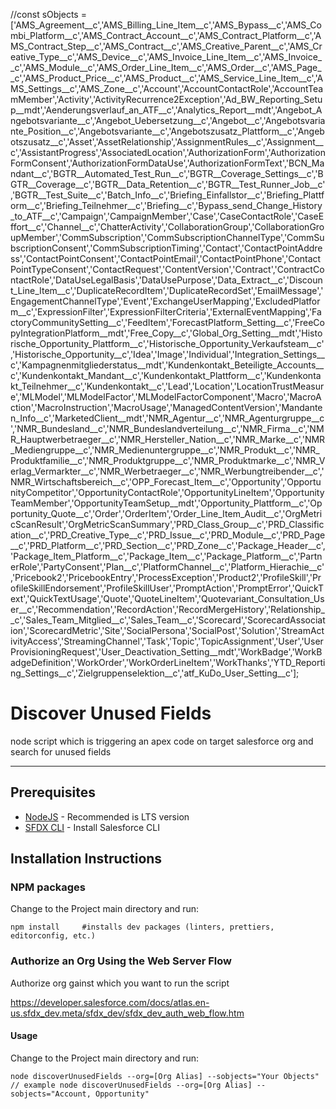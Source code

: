 //const sObjects =['AMS_Agreement__c','AMS_Billing_Line_Item__c','AMS_Bypass__c','AMS_Combi_Platform__c','AMS_Contract_Account__c','AMS_Contract_Platform__c','AMS_Contract_Step__c','AMS_Contract__c','AMS_Creative_Parent__c','AMS_Creative_Type__c','AMS_Device__c','AMS_Invoice_Line_Item__c','AMS_Invoice__c','AMS_Module__c','AMS_Order_Line_Item__c','AMS_Order__c','AMS_Page__c','AMS_Product_Price__c','AMS_Product__c','AMS_Service_Line_Item__c','AMS_Settings__c','AMS_Zone__c','Account','AccountContactRole','AccountTeamMember','Activity','ActivityRecurrence2Exception','Ad_BW_Reporting_Setup__mdt','Aenderungsverlauf_an_ATF__c','Analytics_Report__mdt','Angebot_Angebotsvariante__c','Angebot_Uebersetzung__c','Angebot__c','Angebotsvariante_Position__c','Angebotsvariante__c','Angebotszusatz_Plattform__c','Angebotszusatz__c','Asset','AssetRelationship','AssignmentRules__c','Assignment__c','AssistantProgress','AssociatedLocation','AuthorizationForm','AuthorizationFormConsent','AuthorizationFormDataUse','AuthorizationFormText','BCN_Mandant__c','BGTR__Automated_Test_Run__c','BGTR__Coverage_Settings__c','BGTR__Coverage__c','BGTR__Data_Retention__c','BGTR__Test_Runner_Job__c','BGTR__Test_Suite__c','Batch_Info__c','Briefing_Einfallstor__c','Briefing_Plattform__c','Briefing_Teilnehmer__c','Briefing__c','Bypass_send_Change_History_to_ATF__c','Campaign','CampaignMember','Case','CaseContactRole','CaseEffort__c','Channel__c','ChatterActivity','CollaborationGroup','CollaborationGroupMember','CommSubscription','CommSubscriptionChannelType','CommSubscriptionConsent','CommSubscriptionTiming','Contact','ContactPointAddress','ContactPointConsent','ContactPointEmail','ContactPointPhone','ContactPointTypeConsent','ContactRequest','ContentVersion','Contract','ContractContactRole','DataUseLegalBasis','DataUsePurpose','Data_Extract__c','Discount_Line_Item__c','DuplicateRecordItem','DuplicateRecordSet','EmailMessage','EngagementChannelType','Event','ExchangeUserMapping','ExcludedPlatform__c','ExpressionFilter','ExpressionFilterCriteria','ExternalEventMapping','FactoryCommunitySetting__c','FeedItem','ForecastPlatform_Setting__c','FreeCopyIntegrationPlatform__mdt','Free_Copy__c','Global_Org_Setting__mdt','Historische_Opportunity_Plattform__c','Historische_Opportunity_Verkaufsteam__c','Historische_Opportunity__c','Idea','Image','Individual','Integration_Settings__c','Kampagnenmitgliederstatus__mdt','Kundenkontakt_Beteiligte_Accounts__c','Kundenkontakt_Mandant__c','Kundenkontakt_Plattform__c','Kundenkontakt_Teilnehmer__c','Kundenkontakt__c','Lead','Location','LocationTrustMeasure','MLModel','MLModelFactor','MLModelFactorComponent','Macro','MacroAction','MacroInstruction','MacroUsage','ManagedContentVersion','Mandanten_Info__c','MarketedClient__mdt','NMR_Agentur__c','NMR_Agenturgruppe__c','NMR_Bundesland__c','NMR_Bundeslandverteilung__c','NMR_Firma__c','NMR_Hauptwerbetraeger__c','NMR_Hersteller_Nation__c','NMR_Marke__c','NMR_Mediengruppe__c','NMR_Medienuntergruppe__c','NMR_Produkt__c','NMR_Produktfamilie__c','NMR_Produktgruppe__c','NMR_Produktmarke__c','NMR_Verlag_Vermarkter__c','NMR_Werbetraeger__c','NMR_Werbungtreibender__c','NMR_Wirtschaftsbereich__c','OPP_Forecast_Item__c','Opportunity','OpportunityCompetitor','OpportunityContactRole','OpportunityLineItem','OpportunityTeamMember','OpportunityTeamSetup__mdt','Opportunity_Plattform__c','Opportunity_Quote__c','Order','OrderItem','Order_Line_Item_Audit__c','OrgMetricScanResult','OrgMetricScanSummary','PRD_Class_Group__c','PRD_Classification__c','PRD_Creative_Type__c','PRD_Issue__c','PRD_Module__c','PRD_Page__c','PRD_Platform__c','PRD_Section__c','PRD_Zone__c','Package_Header__c','Package_Item_Platform__c','Package_Item__c','Package_Platform__c','PartnerRole','PartyConsent','Plan__c','PlatformChannel__c','Platform_Hierachie__c','Pricebook2','PricebookEntry','ProcessException','Product2','ProfileSkill','ProfileSkillEndorsement','ProfileSkillUser','PromptAction','PromptError','QuickText','QuickTextUsage','Quote','QuoteLineItem','Quotevariant_Consultation_User__c','Recommendation','RecordAction','RecordMergeHistory','Relationship__c','Sales_Team_Mitglied__c','Sales_Team__c','Scorecard','ScorecardAssociation','ScorecardMetric','Site','SocialPersona','SocialPost','Solution','StreamActivityAccess','StreamingChannel','Task','Topic','TopicAssignment','User','UserProvisioningRequest','User_Deactivation_Setting__mdt','WorkBadge','WorkBadgeDefinition','WorkOrder','WorkOrderLineItem','WorkThanks','YTD_Reporting_Settings__c','Zielgruppenselektion__c','atf_KuDo_User_Setting__c'];

# Discover Unused Fields

node script which is triggering an apex code on target salesforce org and search for unused fields 

---

## Prerequisites

-   [NodeJS](https://nodejs.org/) - Recommended is LTS version 
-   [SFDX CLI](https://developer.salesforce.com/docs/atlas.en-us.sfdx_setup.meta/sfdx_setup/sfdx_setup_install_cli.htm) - Install Salesforce CLI 


## Installation Instructions

### NPM packages
Change to the Project main directory and run:
```shell
npm install     #installs dev packages (linters, prettiers, editorconfig, etc.)
```

### Authorize an Org Using the Web Server Flow

Authorize org gainst which you want to run the script 

https://developer.salesforce.com/docs/atlas.en-us.sfdx_dev.meta/sfdx_dev/sfdx_dev_auth_web_flow.htm

#### Usage
Change to the Project main directory and run:

```shell
node discoverUnusedFields --org=[Org Alias] --sobjects="Your Objects"
// example node discoverUnusedFields --org=[Org Alias] --sobjects="Account, Opportunity"


